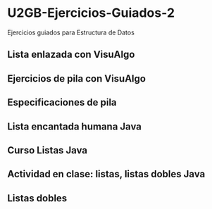 # U2GB-Ejercicios-Guiados-2
Ejercicios guiados para Estructura de Datos

## Lista enlazada con VisuAlgo

## Ejercicios de pila con VisuAlgo

## Especificaciones de pila

## Lista encantada humana Java

## Curso Listas Java

##   Actividad en clase: listas, listas dobles Java

## Listas dobles
